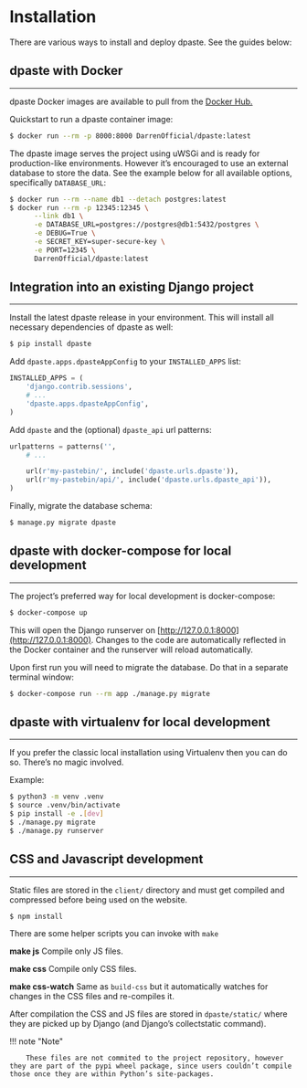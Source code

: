# Installation
There are various ways to install and deploy dpaste. See the guides below:

## dpaste with Docker
---
dpaste Docker images are available to pull from the [Docker Hub.](https://hub.docker.com/r/DarrenOfficial/dpaste)

Quickstart to run a dpaste container image:
```bash
$ docker run --rm -p 8000:8000 DarrenOfficial/dpaste:latest
```

The dpaste image serves the project using uWSGi and is ready for production-like environments. However it’s encouraged to use an external database to store the data. See the example below for all available options, specifically `DATABASE_URL`:
```bash
$ docker run --rm --name db1 --detach postgres:latest
$ docker run --rm -p 12345:12345 \
      --link db1 \
      -e DATABASE_URL=postgres://postgres@db1:5432/postgres \
      -e DEBUG=True \
      -e SECRET_KEY=super-secure-key \
      -e PORT=12345 \
      DarrenOfficial/dpaste:latest
```

## Integration into an existing Django project
---

Install the latest dpaste release in your environment. This will install all necessary dependencies of dpaste as well:
```bash
$ pip install dpaste
```

Add `dpaste.apps.dpasteAppConfig` to your `INSTALLED_APPS` list:

```python
INSTALLED_APPS = (
    'django.contrib.sessions',
    # ...
    'dpaste.apps.dpasteAppConfig',
)
```

Add `dpaste` and the (optional) `dpaste_api` url patterns:

```python
urlpatterns = patterns('',
    # ...

    url(r'my-pastebin/', include('dpaste.urls.dpaste')),
    url(r'my-pastebin/api/', include('dpaste.urls.dpaste_api')),
)
```

Finally, migrate the database schema:

```bash
$ manage.py migrate dpaste
```

## dpaste with docker-compose for local development
---

The project’s preferred way for local development is docker-compose:

```bash
$ docker-compose up
```

This will open the Django runserver on [http://127.0.0.1:8000](http://127.0.0.1:8000). Changes to the code are automatically reflected in the Docker container and the runserver will reload automatically.

Upon first run you will need to migrate the database. Do that in a separate terminal window:

```bash
$ docker-compose run --rm app ./manage.py migrate
```

## dpaste with virtualenv for local development
---

If you prefer the classic local installation using Virtualenv then you can do so. There’s no magic involved.

Example:
```bash
$ python3 -m venv .venv
$ source .venv/bin/activate
$ pip install -e .[dev]
$ ./manage.py migrate
$ ./manage.py runserver
```

## CSS and Javascript development
---

Static files are stored in the `client/` directory and must get compiled and compressed before being used on the website.

```bash
$ npm install
```

There are some helper scripts you can invoke with `make`

**make js**
    Compile only JS files.

**make css**
    Compile only CSS files.

**make css-watch**
    Same as `build-css` but it automatically watches for changes in the CSS files and re-compiles it.

After compilation the CSS and JS files are stored in `dpaste/static/` where they are picked up by Django (and Django’s collectstatic command).

!!! note "Note"

        These files are not commited to the project repository, however they are part of the pypi wheel package, since users couldn’t compile those once they are within Python’s site-packages.